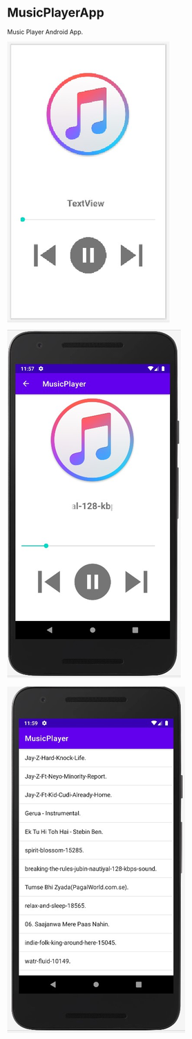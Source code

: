 # MusicPlayerApp
Music Player Android App. 


![MusicPlayerDesign](https://github.com/Saurabh-pec/MusicPlayerApp/blob/main/music%20player%20design.jpg)<p>
![MusicPlayerApp](https://github.com/Saurabh-pec/MusicPlayerApp/blob/main/MusicPlayerApp.jpg)<br><br>
![SongsList](https://github.com/Saurabh-pec/MusicPlayerApp/blob/main/Songs_List.jpg)

